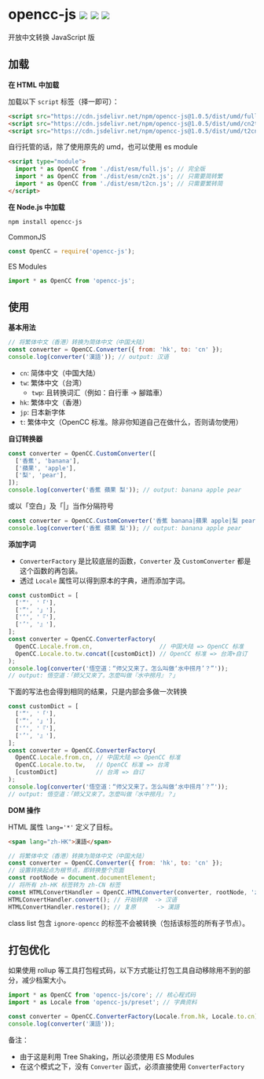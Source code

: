 # opencc-js [![](https://badge.fury.io/js/opencc-js.svg)](https://www.npmjs.com/package/opencc-js) [![](https://github.com/nk2028/opencc-js/workflows/Test/badge.svg)](https://github.com/nk2028/opencc-js/actions?query=workflow%3ATest) [![](https://data.jsdelivr.com/v1/package/npm/opencc-js/badge)](https://www.jsdelivr.com/package/npm/opencc-js)

开放中文转换 JavaScript 版

## 加载

**在 HTML 中加载**

加载以下 `script` 标签（择一即可）：

```html
<script src="https://cdn.jsdelivr.net/npm/opencc-js@1.0.5/dist/umd/full.js"></script>     <!-- 完全版 -->
<script src="https://cdn.jsdelivr.net/npm/opencc-js@1.0.5/dist/umd/cn2t.js"></script>     <!-- 只需要简转繁时 -->
<script src="https://cdn.jsdelivr.net/npm/opencc-js@1.0.5/dist/umd/t2cn.js"></script>     <!-- 只需要繁转简时 -->
```

自行托管的话，除了使用原先的 umd，也可以使用 es module

```html
<script type="module">
  import * as OpenCC from './dist/esm/full.js'; // 完全版
  import * as OpenCC from './dist/esm/cn2t.js'; // 只需要简转繁
  import * as OpenCC from './dist/esm/t2cn.js'; // 只需要繁转简
</script>
```

**在 Node.js 中加载**

```sh
npm install opencc-js
```

CommonJS

```javascript
const OpenCC = require('opencc-js');
```

ES Modules

```javascript
import * as OpenCC from 'opencc-js';
```

## 使用

**基本用法**

```javascript
// 将繁体中文（香港）转换为简体中文（中国大陆）
const converter = OpenCC.Converter({ from: 'hk', to: 'cn' });
console.log(converter('漢語')); // output: 汉语
```

- `cn`: 简体中文（中国大陆）
- `tw`: 繁体中文（台湾）
    - `twp`: 且转换词汇（例如：自行車 -> 腳踏車）
- `hk`: 繁体中文（香港）
- `jp`: 日本新字体
- `t`: 繁体中文（OpenCC 标准。除非你知道自己在做什么，否则请勿使用）

**自订转换器**

```javascript
const converter = OpenCC.CustomConverter([
  ['香蕉', 'banana'],
  ['蘋果', 'apple'],
  ['梨', 'pear'],
]);
console.log(converter('香蕉 蘋果 梨')); // output: banana apple pear
```

或以「空白」及「|」当作分隔符号

```javascript
const converter = OpenCC.CustomConverter('香蕉 banana|蘋果 apple|梨 pear');
console.log(converter('香蕉 蘋果 梨')); // output: banana apple pear
```

**添加字词**

* `ConverterFactory` 是比较底层的函数，`Converter` 及 `CustomConverter` 都是这个函数的再包装。
* 透过 `Locale` 属性可以得到原本的字典，进而添加字词。

```javascript
const customDict = [
  ['“', '「'],
  ['”', '」'],
  ['‘', '『'],
  ['’', '』'],
];
const converter = OpenCC.ConverterFactory(
  OpenCC.Locale.from.cn,                   // 中国大陆 => OpenCC 标准
  OpenCC.Locale.to.tw.concat([customDict]) // OpenCC 标准 => 台湾+自订
);
console.log(converter('悟空道：“师父又来了。怎么叫做‘水中捞月’？”'));
// output: 悟空道：「師父又來了。怎麼叫做『水中撈月』？」
```

下面的写法也会得到相同的结果，只是内部会多做一次转换

```javascript
const customDict = [
  ['“', '「'],
  ['”', '」'],
  ['‘', '『'],
  ['’', '』'],
];
const converter = OpenCC.ConverterFactory(
  OpenCC.Locale.from.cn, // 中国大陆 => OpenCC 标准
  OpenCC.Locale.to.tw,   // OpenCC 标准 => 台湾
  [customDict]           // 台湾 => 自订
);
console.log(converter('悟空道：“师父又来了。怎么叫做‘水中捞月’？”'));
// output: 悟空道：「師父又來了。怎麼叫做『水中撈月』？」
```

**DOM 操作**

HTML 属性 `lang='*'` 定义了目标。

```html
<span lang="zh-HK">漢語</span>
```

```javascript
// 将繁体中文（香港）转换为简体中文（中国大陆）
const converter = OpenCC.Converter({ from: 'hk', to: 'cn' });
// 设置转换起点为根节点，即转换整个页面
const rootNode = document.documentElement;
// 将所有 zh-HK 标签转为 zh-CN 标签
const HTMLConvertHandler = OpenCC.HTMLConverter(converter, rootNode, 'zh-HK', 'zh-CN');
HTMLConvertHandler.convert(); // 开始转换  -> 汉语
HTMLConvertHandler.restore(); // 复原      -> 漢語
```

class list 包含 `ignore-opencc` 的标签不会被转换（包括该标签的所有子节点）。

## 打包优化

如果使用 rollup 等工具打包程式码，以下方式能让打包工具自动移除用不到的部分，减少档案大小。

```javascript
import * as OpenCC from 'opencc-js/core'; // 核心程式码
import * as Locale from 'opencc-js/preset'; // 字典资料

const converter = OpenCC.ConverterFactory(Locale.from.hk, Locale.to.cn);
console.log(converter('漢語'));
```

备注：

* 由于这是利用 Tree Shaking，所以必须使用 ES Modules
* 在这个模式之下，没有 `Converter` 函式，必须直接使用 `ConverterFactory`
